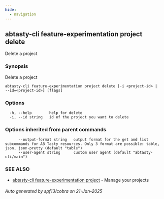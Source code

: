 ```yaml
---
hide:
  - navigation
---
```

## abtasty-cli feature-experimentation project delete

Delete a project

### Synopsis

Delete a project

```
abtasty-cli feature-experimentation project delete [-i <project-id> | --id=<project-id>] [flags]
```

### Options

```
  -h, --help        help for delete
  -i, --id string   id of the project you want to delete
```

### Options inherited from parent commands

```
      --output-format string   output format for the get and list subcommands for AB Tasty resources. Only 3 format are possible: table, json, json-pretty (default "table")
      --user-agent string      custom user agent (default "abtasty-cli/main")
```

### SEE ALSO

* [abtasty-cli feature-experimentation project](abtasty-cli_feature-experimentation_project.md)	 - Manage your projects

###### Auto generated by spf13/cobra on 21-Jan-2025
